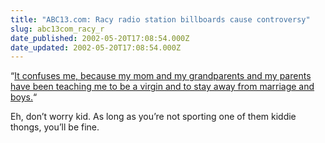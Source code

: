 ```yaml
---
title: "ABC13.com: Racy radio station billboards cause controversy"
slug: abc13com_racy_r
date_published: 2002-05-20T17:08:54.000Z
date_updated: 2002-05-20T17:08:54.000Z
---
```


“[It confuses me, because my mom and my grandparents and my parents have been teaching me to be a virgin and to stay away from marriage and boys.](http://abclocal.go.com/ktrk/news/51602_news_billboards.html)“

Eh, don’t worry kid. As long as you’re not sporting one of them kiddie thongs, you’ll be fine.
